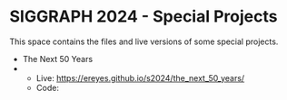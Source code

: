# SIGGRAPH 2024 - Special Projects

This space contains the files and live versions of some special projects.

- The Next 50 Years
- - Live: https://ereyes.github.io/s2024/the_next_50_years/
  - Code: 
